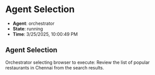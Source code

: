 # Agent Selection

- **Agent**: orchestrator
- **State**: running
- **Time**: 3/25/2025, 10:00:49 PM

## Agent Selection

Orchestrator selecting browser to execute: Review the list of popular restaurants in Chennai from the search results.

